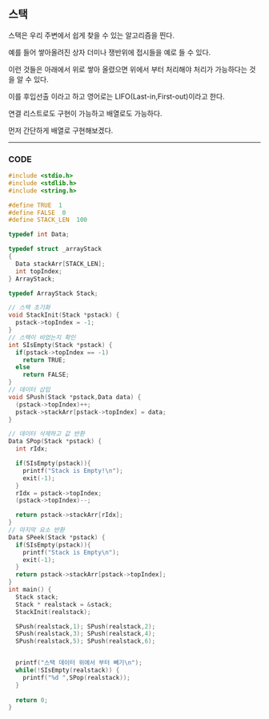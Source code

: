 ## 스택

스택은 우리 주변에서 쉽게 찾을 수 있는 알고리즘을 띈다.

예를 들어 쌓아올려진 상자 더미나 쟁반위에 접시들을 예로 들 수 있다.

이런 것들은 아래에서 위로 쌓아 올렸으면 위에서 부터 처리해야 처리가 가능하다는 것을 알 수 있다.

이를 후입선출 이라고 하고 영어로는 LIFO(Last-in,First-out)이라고 한다.

연결 리스트로도 구현이 가능하고 배열로도 가능하다.

먼저 간단하게 배열로 구현해보겠다.

--------------------------------------------

### CODE

```C
#include <stdio.h>
#include <stdlib.h>
#include <string.h>

#define TRUE  1
#define FALSE  0
#define STACK_LEN  100

typedef int Data;

typedef struct _arrayStack
{
  Data stackArr[STACK_LEN];
  int topIndex;
} ArrayStack;

typedef ArrayStack Stack;

// 스택 초기화
void StackInit(Stack *pstack) {
  pstack->topIndex = -1;
}
// 스택이 비었는지 확인
int SIsEmpty(Stack *pstack) {
  if(pstack->topIndex == -1) 
    return TRUE;
  else
    return FALSE;
}
// 데이터 삽입
void SPush(Stack *pstack,Data data) {
  (pstack->topIndex)++;
  pstack->stackArr[pstack->topIndex] = data;
}

// 데이터 삭제하고 값 반환
Data SPop(Stack *pstack) {
  int rIdx;

  if(SIsEmpty(pstack)){
    printf("Stack is Empty!\n");
    exit(-1);
  }
  rIdx = pstack->topIndex;
  (pstack->topIndex)--;

  return pstack->stackArr[rIdx];
}
// 마지막 요소 반환 
Data SPeek(Stack *pstack) {
  if(SIsEmpty(pstack)){
    printf("Stack is Empty\n");
    exit(-1);
  }
  return pstack->stackArr[pstack->topIndex];
}
int main() {
  Stack stack;
  Stack * realstack = &stack;
  StackInit(realstack);

  SPush(realstack,1); SPush(realstack,2);
  SPush(realstack,3); SPush(realstack,4);
  SPush(realstack,5); SPush(realstack,6);


  printf("스택 데이터 위에서 부터 빼기\n");
  while(!SIsEmpty(realstack)) {
    printf("%d ",SPop(realstack));
  }
  
  return 0;
}
```
